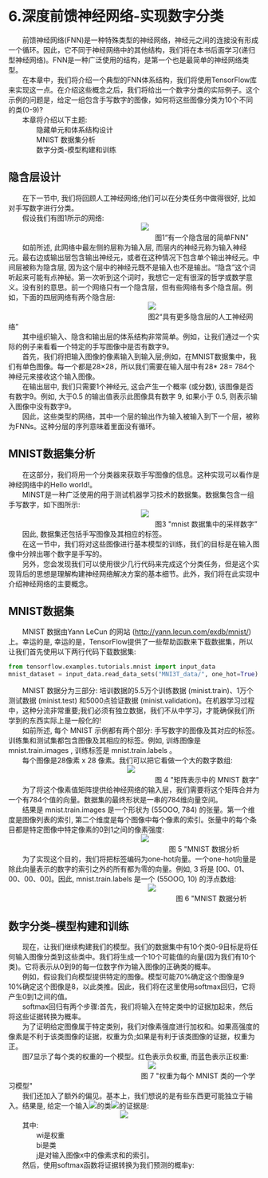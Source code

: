 # 6.深度前馈神经网络-实现数字分类
&emsp;&emsp;前馈神经网络(FNN)是一种特殊类型的神经网络，神经元之间的连接没有形成一个循环。因此，它不同于神经网络中的其他结构，我们将在本书后面学习(递归型神经网络)。FNN是一种广泛使用的结构，是第一个也是最简单的神经网络类型。<br>
&emsp;&emsp;在本章中，我们将介绍一个典型的FNN体系结构，我们将使用TensorFlow库来实现这一点。在介绍这些概念之后，我们将给出一个数字分类的实际例子。这个示例的问题是，给定一组包含手写数字的图像，如何将这些图像分类为10个不同的类(0-9)?<br>
&emsp;&emsp;本章将介绍以下主题:<br>
&emsp;&emsp;&emsp;&emsp;隐藏单元和体系结构设计 <br>
&emsp;&emsp;&emsp;&emsp;MNIST 数据集分析<br>
&emsp;&emsp;&emsp;&emsp;数字分类-模型构建和训练<br>
## 隐含层设计
&emsp;&emsp;在下一节中, 我们将回顾人工神经网络;他们可以在分类任务中做得很好, 比如对手写数字进行分类。<br>
&emsp;&emsp;假设我们有图1所示的网络:<br>
&emsp;&emsp;&emsp;&emsp;&emsp;&emsp;&emsp;&emsp;&emsp;&emsp;&emsp;&emsp;&emsp;&emsp;&emsp;&emsp;&emsp;&emsp;&emsp;![](https://github.com/computeryanjiusheng2018/infodlt/blob/master/content/chapter06/1.png)<br>
&emsp;&emsp;&emsp;&emsp;&emsp;&emsp;&emsp;&emsp;&emsp;&emsp;&emsp;&emsp;&emsp;&emsp;&emsp;&emsp;&emsp;&emsp;&emsp;&emsp;&emsp;图1“有一个隐含层的简单FNN”<br>
&emsp;&emsp;如前所述, 此网络中最左侧的层称为输入层, 而层内的神经元称为输入神经元。最右边或输出层包含输出神经元，或者在这种情况下包含单个输出神经元。中间层被称为隐含层, 因为这个层中的神经元既不是输入也不是输出。“隐含”这个词听起来可能有点神秘。第一次听到这个词时，我想它一定有很深的哲学或数学意义。没有别的意思。前一个网络只有一个隐含层，但有些网络有多个隐含层。例如，下面的四层网络有两个隐含层:<br>
&emsp;&emsp;&emsp;&emsp;&emsp;&emsp;&emsp;&emsp;&emsp;&emsp;&emsp;&emsp;&emsp;&emsp;&emsp;&emsp;&emsp;&emsp;&emsp;&emsp;![](https://github.com/computeryanjiusheng2018/infodlt/blob/master/content/chapter06/2.png)<br>
&emsp;&emsp;&emsp;&emsp;&emsp;&emsp;&emsp;&emsp;&emsp;&emsp;&emsp;&emsp;&emsp;&emsp;&emsp;&emsp;&emsp;&emsp;&emsp;&emsp;图2“具有更多隐含层的人工神经网络”<br>
&emsp;&emsp;其中组织输入、隐含和输出层的体系结构非常简单。例如，让我们通过一个实际的例子来看看一个特定的手写图像中是否有数字9。<br>
&emsp;&emsp;首先，我们将把输入图像的像素输入到输入层;例如，在MNIST数据集中，我们有单色图像。每一个都是28×28，所以我们需要在输入层中有28* 28= 784个神经元来接收这个输入图像。<br>
&emsp;&emsp;在输出层中, 我们只需要1个神经元, 这会产生一个概率 (或分数), 该图像是否有数字9。例如, 大于0.5 的输出值表示此图像具有数字 9, 如果小于 0.5, 则表示输入图像中没有数字9。<br>
&emsp;&emsp;因此，这些类型的网络，其中一个层的输出作为输入被输入到下一个层，被称为FNNs。这种分层的序列意味着里面没有循环。<br>
## MNIST数据集分析
&emsp;&emsp;在这部分，我们将用一个分类器来获取手写图像的信息。这种实现可以看作是神经网络中的Hello world!。<br>
&emsp;&emsp;MINST是一种广泛使用的用于测试机器学习技术的数据集。数据集包含一组手写数字，如下图所示:<br>
&emsp;&emsp;&emsp;&emsp;&emsp;&emsp;&emsp;&emsp;&emsp;&emsp;&emsp;&emsp;&emsp;&emsp;&emsp;&emsp;&emsp;&emsp;&emsp;![](https://github.com/computeryanjiusheng2018/infodlt/blob/master/content/chapter06/3.png)<br>
&emsp;&emsp;&emsp;&emsp;&emsp;&emsp;&emsp;&emsp;&emsp;&emsp;&emsp;&emsp;&emsp;&emsp;&emsp;&emsp;&emsp;&emsp;&emsp;&emsp;&emsp;图3 "mnist 数据集中的采样数字”<br>
&emsp;&emsp;因此, 数据集还包括手写图像及其相应的标签。<br>
&emsp;&emsp;在这一节中，我们将对这些图像进行基本模型的训练，我们的目标是在输入图像中分辨出哪个数字是手写的。<br>
&emsp;&emsp;另外，您会发现我们可以使用很少几行代码来完成这个分类任务，但是这个实现背后的思想是理解构建神经网络解决方案的基本细节。此外，我们将在此实现中介绍神经网络的主要概念。<br>
## MNIST数据集
&emsp;&emsp;MNIST 数据由Yann LeCun 的网站 (http://yann.lecun.com/exdb/mnist/) 上。幸运的是, 幸运的是，TensorFlow提供了一些帮助函数来下载数据集，所以让我们首先使用以下两行代码下载数据集:<br>
```python
from tensorflow.examples.tutorials.mnist import input_data 
mnist_dataset = input_data.read_data_sets("MNI3T_data/", one_hot=True)
```
&emsp;&emsp;MNIST 数据分为三部分: 培训数据的5.5万个训练数据 (minist.train)、1万个测试数据 (minist.test) 和5000点验证数据 (minist.validation)。在机器学习过程中，这种分流非常重要;我们必须有独立数据，我们不从中学习，才能确保我们所学到的东西实际上是一般化的!<br>
&emsp;&emsp;如前所述, 每个 MNIST 示例都有两个部分: 手写数字的图像及其对应的标签。训练集和测试集都包含图像及其相应的标签。例如, 训练图像是 mnist.train.images , 训练标签是 mnist.train.labels 。<br>
&emsp;&emsp;每个图像是28像素 x 28 像素。我们可以把它看做一个大的数字数组:<br>
&emsp;&emsp;&emsp;&emsp;&emsp;&emsp;&emsp;&emsp;&emsp;&emsp;&emsp;&emsp;&emsp;&emsp;&emsp;&emsp;&emsp;![](https://github.com/computeryanjiusheng2018/infodlt/blob/master/content/chapter06/4.png)<br>
&emsp;&emsp;&emsp;&emsp;&emsp;&emsp;&emsp;&emsp;&emsp;&emsp;&emsp;&emsp;&emsp;&emsp;&emsp;&emsp;&emsp;&emsp;&emsp;&emsp;&emsp;图 4 "矩阵表示中的 MNIST 数字”<br>
&emsp;&emsp;为了将这个像素值矩阵提供给神经网络的输入层，我们需要将这个矩阵合并为一个有784个值的向量。数据集的最终形状是一串的784维向量空间。<br>
&emsp;&emsp;结果是 mnist.train.images 是一个形状为 (55OOO, 784) 的张量。第一个维度是图像列表的索引, 第二个维度是每个图像中每个像素的索引。张量中的每个条目都是特定图像中特定像素的0到1之间的像素强度:<br>
&emsp;&emsp;&emsp;&emsp;&emsp;&emsp;&emsp;&emsp;&emsp;&emsp;&emsp;&emsp;&emsp;&emsp;&emsp;&emsp;&emsp;&emsp;&emsp;![](https://github.com/computeryanjiusheng2018/infodlt/blob/master/content/chapter06/5.png)<br>
&emsp;&emsp;&emsp;&emsp;&emsp;&emsp;&emsp;&emsp;&emsp;&emsp;&emsp;&emsp;&emsp;&emsp;&emsp;&emsp;&emsp;&emsp;&emsp;&emsp;&emsp;&emsp;&emsp;图 5 "MNIST 数据分析<br>
&emsp;&emsp;为了实现这个目的，我们将把标签编码为one-hot向量。一个one-hot向量是除此向量表示的数字的索引之外的所有都为零的向量。例如, 3 将是 [00、01、00、00、00]。因此, mnist.train.labels 是一个 (55OOO, 10) 的浮点数组:<br>
&emsp;&emsp;&emsp;&emsp;&emsp;&emsp;&emsp;&emsp;&emsp;&emsp;&emsp;&emsp;&emsp;&emsp;&emsp;&emsp;&emsp;&emsp;&emsp;&emsp;![](https://github.com/computeryanjiusheng2018/infodlt/blob/master/content/chapter06/6.png)<br>
&emsp;&emsp;&emsp;&emsp;&emsp;&emsp;&emsp;&emsp;&emsp;&emsp;&emsp;&emsp;&emsp;&emsp;&emsp;&emsp;&emsp;&emsp;&emsp;&emsp;&emsp;&emsp;&emsp;&emsp;图 6 "MNIST 数据分析<br>
## 数字分类–模型构建和训练
&emsp;&emsp;现在，让我们继续构建我们的模型。我们的数据集中有10个类0-9目标是将任何输入图像分类到这些类中。我们将生成一个10个可能值的向量(因为我们有10个类)。它将表示从0到9的每一位数字作为输入图像的正确类的概率。<br>
&emsp;&emsp;例如，假设我们向模型提供特定的图像。模型可能70%确定这个图像是9 10%确定这个图像是8，以此类推。因此，我们将在这里使用softmax回归，它将产生0到1之间的值。<br>
&emsp;&emsp;softmax回归有两个步骤:首先，我们将输入在特定类中的证据加起来，然后将这些证据转换为概率。<br>
&emsp;&emsp;为了证明给定图像属于特定类别，我们对像素强度进行加权和。如果高强度的像素是不利于该类图像的证据，权重为负;如果是有利于该类图像的证据，权重为正。<br>
&emsp;&emsp;图7显示了每个类的权重的一个模型。红色表示负权重, 而蓝色表示正权重:<br>
&emsp;&emsp;&emsp;&emsp;&emsp;&emsp;&emsp;&emsp;&emsp;&emsp;&emsp;&emsp;&emsp;&emsp;&emsp;&emsp;&emsp;&emsp;&emsp;&emsp;![](https://github.com/computeryanjiusheng2018/infodlt/blob/master/content/chapter06/7.png)<br>
&emsp;&emsp;&emsp;&emsp;&emsp;&emsp;&emsp;&emsp;&emsp;&emsp;&emsp;&emsp;&emsp;&emsp;&emsp;&emsp;&emsp;&emsp;&emsp;图 7 "权重为每个 MNIST 类的一个学习模型"<br>
&emsp;&emsp;我们还加入了额外的偏见。基本上，我们想说的是有些东西更可能独立于输入。结果是, 给定一个输入![](https://github.com/computeryanjiusheng2018/infodlt/blob/master/content/chapter06/CodeCogsEqn%20(20).gif)的类![](https://github.com/computeryanjiusheng2018/infodlt/blob/master/content/chapter06/CodeCogsEqn%20(21).gif)的证据是: <br>
&emsp;&emsp;&emsp;&emsp;&emsp;&emsp;&emsp;&emsp;&emsp;&emsp;&emsp;&emsp;&emsp;&emsp;&emsp;&emsp;![](https://github.com/computeryanjiusheng2018/infodlt/blob/master/content/chapter06/1.jpg)<br>
&emsp;&emsp;其中:<br>
&emsp;&emsp;&emsp;&emsp;wi是权重<br>
&emsp;&emsp;&emsp;&emsp;bi是类 <br>
&emsp;&emsp;&emsp;&emsp;j是对输入图像x中的像素求和的索引。<br>
&emsp;&emsp;然后，使用softmax函数将证据转换为我们预测的概率y:<br>
